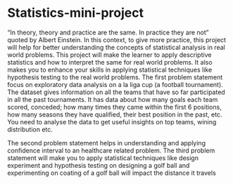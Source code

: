# Statistics-mini-project

“In theory, theory and practice are the same. In practice they are not” quoted by Albert Einstein. In this context, to give more practice, this project will help for better understanding the concepts of statistical analysis in real world problems. This project will make the learner to apply descriptive statistics and how to interpret the same for real world problems. It also makes you to enhance your skills in applying statistical techniques like hypothesis testing to the real world problems. 
The first problem statement focus on exploratory data analysis on a la liga cup (a football tournament). The dataset gives information on all the teams that have so far participated in all the past tournaments. It has data about how many goals each team scored, conceded; how many times they came within the first 6 positions, how many seasons they have qualified, their best position in the past, etc. You need to analyse the data to get useful insights on top teams, wining distribution etc.

The second problem statement helps in understanding and applying confidence interval to an healthcare related problem.
The third problem statement will make you to apply statistical techniques like design experiment and hypothesis testing on designing a golf ball and experimenting on coating of a golf ball will impact the distance it travels

